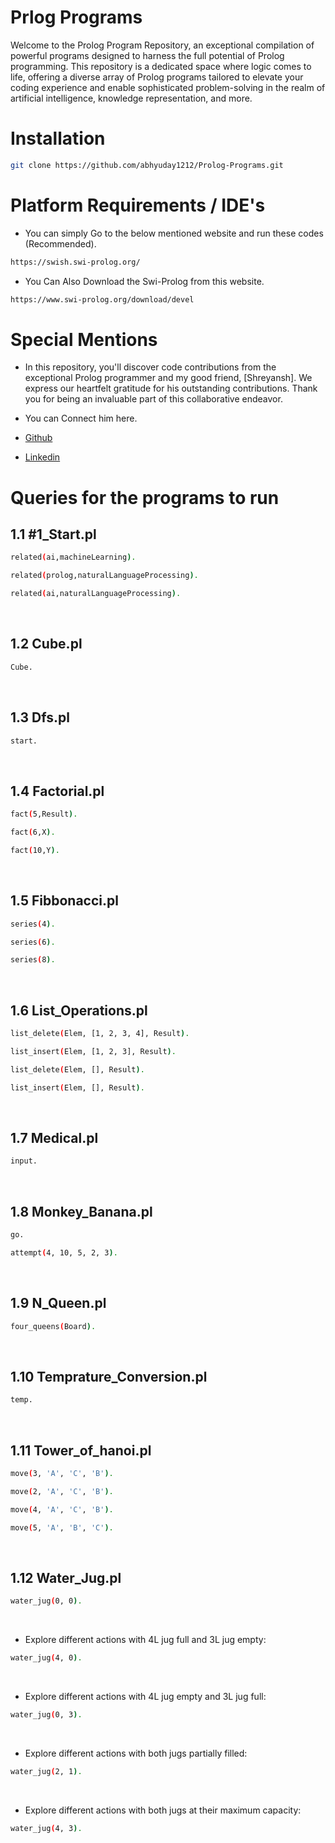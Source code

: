 # Prlog Programs
Welcome to the Prolog Program Repository, an exceptional compilation of powerful programs designed to harness the full potential of Prolog programming. This repository is a dedicated space where logic comes to life, offering a diverse array of Prolog programs tailored to elevate your coding experience and enable sophisticated problem-solving in the realm of artificial intelligence, knowledge representation, and more.

# Installation 

```bash
git clone https://github.com/abhyuday1212/Prolog-Programs.git
```

# Platform Requirements / IDE's

- You can simply Go to the below mentioned website and run these codes (Recommended). 
```bash
https://swish.swi-prolog.org/
```

- You Can Also Download the Swi-Prolog from this website.
```bash
https://www.swi-prolog.org/download/devel
```

# Special Mentions
- In this repository, you'll discover code contributions from the exceptional Prolog programmer and my good friend, [Shreyansh]. We express our heartfelt gratitude for his outstanding contributions. Thank you for being an invaluable part of this collaborative endeavor.

- You can Connect him here.
- [Github](https://github.com/shreeyanshm)
- [Linkedin](https://www.linkedin.com/in/shreeyansh-mittal/)

# Queries for the programs to run


## 1.1 #1_Start.pl
```bash
related(ai,machineLearning).
```

```bash
related(prolog,naturalLanguageProcessing).
```

```bash
related(ai,naturalLanguageProcessing).
```
</br>

## 1.2 Cube.pl
```bash
Cube.
```
</br>

## 1.3 Dfs.pl
```bash
start.
```
</br>

## 1.4 Factorial.pl
```bash
fact(5,Result).
```

```bash
fact(6,X).
```

```bash
fact(10,Y).
```
</br>

## 1.5 Fibbonacci.pl
```bash
series(4).
```

```bash
series(6).
```

```bash
series(8).
```
</br>

## 1.6 List_Operations.pl
```bash
list_delete(Elem, [1, 2, 3, 4], Result).
```

```bash
list_insert(Elem, [1, 2, 3], Result).
```

```bash
list_delete(Elem, [], Result).
```

```bash
list_insert(Elem, [], Result).
```
</br>

## 1.7 Medical.pl
```bash
input.
```
</br>

## 1.8 Monkey_Banana.pl
```bash
go.
```

```bash
attempt(4, 10, 5, 2, 3).
```
</br>

## 1.9 N_Queen.pl
```bash
four_queens(Board).
```
</br>

## 1.10 Temprature_Conversion.pl
```bash
temp.
```
</br>

## 1.11 Tower_of_hanoi.pl
```bash
move(3, 'A', 'C', 'B').
```

```bash
move(2, 'A', 'C', 'B').
```

```bash
move(4, 'A', 'C', 'B').
```

```bash
move(5, 'A', 'B', 'C').
```
</br>

## 1.12 Water_Jug.pl
```bash
water_jug(0, 0).
```
</br>

- Explore different actions with 4L jug full and 3L jug empty:
```bash
water_jug(4, 0).
```
</br>

- Explore different actions with 4L jug empty and 3L jug full:
```bash
water_jug(0, 3).
```
</br>

- Explore different actions with both jugs partially filled:
```bash
water_jug(2, 1).
```
</br>

- Explore different actions with both jugs at their maximum capacity:
```bash
water_jug(4, 3).
```

